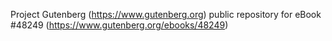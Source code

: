 Project Gutenberg (https://www.gutenberg.org) public repository for eBook #48249 (https://www.gutenberg.org/ebooks/48249)
